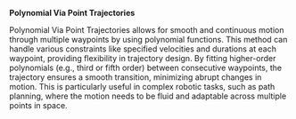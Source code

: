 **Polynomial Via Point Trajectories**

Polynomial Via Point Trajectories allows for smooth and continuous motion through multiple waypoints by using polynomial functions. This method can handle various constraints like specified velocities and durations at each waypoint, providing flexibility in trajectory design. By fitting higher-order polynomials (e.g., third or fifth order) between consecutive waypoints, the trajectory ensures a smooth transition, minimizing abrupt changes in motion. This is particularly useful in complex robotic tasks, such as path planning, where the motion needs to be fluid and adaptable across multiple points in space.